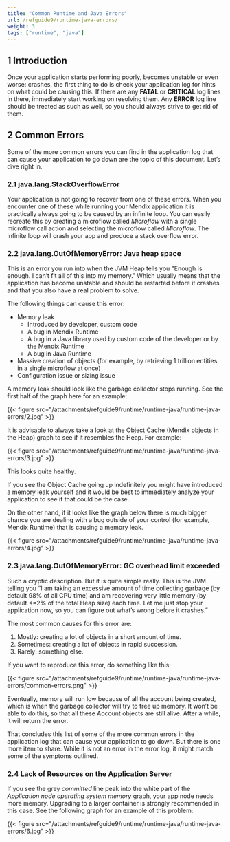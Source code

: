 ```yaml
---
title: "Common Runtime and Java Errors"
url: /refguide9/runtime-java-errors/
weight: 3
tags: ["runtime", "java"]
---
```


## 1 Introduction

Once your application starts performing poorly, becomes unstable or even worse: crashes, the first thing to do is check your application log for hints on what could be causing this. If there are any **FATAL** or **CRITICAL** log lines in there, immediately start working on resolving them. Any **ERROR** log line should be treated as such as well, so you should always strive to get rid of them.

## 2 Common Errors

Some of the more common errors you can find in the application log that can cause your application to go down are the topic of this document. Let’s dive right in.

### 2.1 java.lang.StackOverflowError

Your application is not going to recover from one of these errors. When you encounter one of these while running your Mendix application it is practically always going to be caused by an infinite loop. You can easily recreate this by creating a microflow called *Microflow* with a single microflow call action and selecting the microflow called *Microflow*. The infinite loop will crash your app and produce a stack overflow error.

### 2.2 java.lang.OutOfMemoryError: Java heap space

This is an error you run into when the JVM Heap tells you "Enough is enough. I can’t fit all of this into my memory." Which usually means that the application has become unstable and should be restarted before it crashes and that you also have a real problem to solve.

The following things can cause this error:

* Memory leak
    * Introduced by developer, custom code
    * A bug in Mendix Runtime
    * A bug in a Java library used by custom code of the developer or by the Mendix Runtime
    * A bug in Java Runtime
* Massive creation of objects (for example, by retrieving 1 trillion entities in a single microflow at once)
* Configuration issue or sizing issue

A memory leak should look like the garbage collector stops running. See the first half of the graph here for an example:

{{< figure src="/attachments/refguide9/runtime/runtime-java/runtime-java-errors/2.jpg" >}}

It is advisable to always take a look at the Object Cache (Mendix objects in the Heap) graph to see if it resembles the Heap. For example:

{{< figure src="/attachments/refguide9/runtime/runtime-java/runtime-java-errors/3.jpg" >}}

This looks quite healthy.

If you see the Object Cache going up indefinitely you might have introduced a memory leak yourself and it would be best to immediately analyze your application to see if that could be the case.

On the other hand, if it looks like the graph below there is much bigger chance you are dealing with a bug outside of your control (for example, Mendix Runtime) that is causing a memory leak.

{{< figure src="/attachments/refguide9/runtime/runtime-java/runtime-java-errors/4.jpg" >}}

### 2.3 java.lang.OutOfMemoryError: GC overhead limit exceeded

Such a cryptic description. But it is quite simple really. This is the JVM telling you “I am taking an excessive amount of time collecting garbage (by default 98% of all CPU time) and am recovering very little memory (by default <=2% of the total Heap size) each time. Let me just stop your application now, so you can figure out what’s wrong before it crashes.”

The most common causes for this error are:

1. Mostly: creating a lot of objects in a short amount of time.
2. Sometimes: creating a lot of objects in rapid succession.
3. Rarely: something else.

If you want to reproduce this error, do something like this:

{{< figure src="/attachments/refguide9/runtime/runtime-java/runtime-java-errors/common-errors.png" >}}

Eventually, memory will run low because of all the account being created, which is when the garbage collector will try to free up memory. It won’t be able to do this, so that all these Account objects are still alive. After a while, it will return the error.

That concludes this list of some of the more common errors in the application log that can cause your application to go down. But there is one more item to share. While it is not an error in the error log, it might match some of the symptoms outlined. 

### 2.4 Lack of Resources on the Application Server

If you see the grey *committed* line peak into the white part of the *Application node operating system memory* graph, your app node needs more memory. Upgrading to a larger container is strongly recommended in this case. See the following graph for an example of this problem:

{{< figure src="/attachments/refguide9/runtime/runtime-java/runtime-java-errors/6.jpg" >}}
